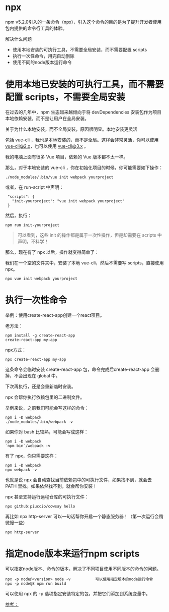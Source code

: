 

# npx

npm v5.2.0引入的一条命令（npx），引入这个命令的目的是为了提升开发者使用包内提供的命令行工具的体验。


解决什么问题

- 使用本地安装的可执行工具，不需要全局安装，而不需要配置 scripts
- 执行一次性命令，用完自动删除
- 使用不同的node版本运行命令


# 使用本地已安装的可执行工具，而不需要配置 scripts，不需要全局安装

在过去的几年中，npm 生态越来越倾向于将 devDependencies 安装包作为项目本地依赖安装，而不是让用户在全局安装。

关于为什么本地安装，而不全局安装，原因很明显。本地安装更灵活

包括 vue-cli ，我也是本地安装的，而不是全局。这样会非常灵活，你可以使用 vue-cli@2.x，也可以使用 vue-cli@3.x 。

我的电脑上面有很多 Vue 项目，依赖的 Vue 版本都不太一样。


那么，对于本地安装的 vue-cli ，你在初始化项目的时候，你可能需要如下操作：
```
./node_modules/.bin/vue init webpack yourproject
```


或者，在 run-script 中声明：
```
 "scripts": {
   "init-yourproject": "vue init webpack yourproject"
 }
```
然后，执行：
```
npm run init-yourproject
```

> 可以看到，这些 init 的操作都是属于一次性操作，但是却需要在 scripts 中声明，不科学！



那么，现在有了 npx 以后，操作就变得简单了：

我们在一个空的文件夹中，安装了本地 vue-cli，然后不需要写 scripts，直接使用 npx。
```
npx vue init webpack yourproject
```


# 执行一次性命令


举例：使用create-react-app创建一个react项目。

老方法：
```
npm install -g create-react-app
create-react-app my-app
```

npx方式：
```
npx create-react-app my-app
```

这条命令会临时安装 create-react-app 包，命令完成后create-react-app 会删掉，不会出现在 global 中。

下次再执行，还是会重新临时安装。

npx 会帮你执行依赖包里的二进制文件。


举例来说，之前我们可能会写这样的命令：
```
npm i -D webpack
./node_modules/.bin/webpack -v
```

如果你对 bash 比较熟，可能会写成这样：
```
npm i -D webpack
`npm bin`/webpack -v
```

有了 npx，你只需要这样：
```
npm i -D webpack
npx webpack -v
```

也就是说 npx 会自动查找当前依赖包中的可执行文件，如果找不到，就会去 PATH 里找。如果依然找不到，就会帮你安装！


npx 甚至支持运行远程仓库的可执行文件：
```
npx github:piuccio/cowsay hello
```


再比如 npx http-server 可以一句话帮你开启一个静态服务器！（第一次运行会稍微慢一些）
```
npx http-server
```


# 指定node版本来运行npm scripts

可以指定node版本、命令的版本，解决了不同项目使用不同版本的命令的问题。

```
npx -p node@<version> node -v 			可以使用指定版本的node运行命令
npx -p node@8 npm run build
```

可以使用 npx 的 -p 选项指定安装特定的包，并把它们添加到系统变量中。





[参考：](https://www.jianshu.com/p/cee806439865)
